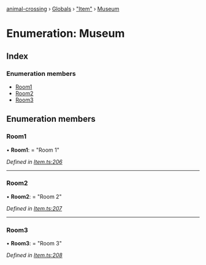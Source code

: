 [animal-crossing](../README.md) › [Globals](../globals.md) › ["Item"](../modules/_item_.md) › [Museum](_item_.museum.md)

# Enumeration: Museum

## Index

### Enumeration members

* [Room1](_item_.museum.md#room1)
* [Room2](_item_.museum.md#room2)
* [Room3](_item_.museum.md#room3)

## Enumeration members

###  Room1

• **Room1**: = "Room 1"

*Defined in [Item.ts:206](https://github.com/Norviah/animal-crossing/blob/4ac4ba9/module/types/Item.ts#L206)*

___

###  Room2

• **Room2**: = "Room 2"

*Defined in [Item.ts:207](https://github.com/Norviah/animal-crossing/blob/4ac4ba9/module/types/Item.ts#L207)*

___

###  Room3

• **Room3**: = "Room 3"

*Defined in [Item.ts:208](https://github.com/Norviah/animal-crossing/blob/4ac4ba9/module/types/Item.ts#L208)*
